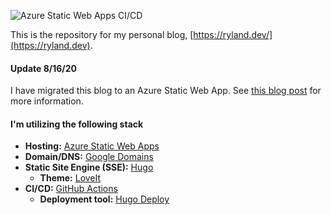![Azure Static Web Apps CI/CD](https://github.com/RylandDeGregory/Blog/workflows/Azure%20Static%20Web%20Apps%20CI/CD/badge.svg)

This is the repository for my personal blog, [https://ryland.dev/](https://ryland.dev).

#### Update 8/16/20

I have migrated this blog to an Azure Static Web App. See [this blog post](https://ryland.dev/posts/azure-static-webapp) for more information.

#### I'm utilizing the following stack

- **Hosting:** [Azure Static Web Apps](https://azure.microsoft.com/en-us/services/app-service/static/)
- **Domain/DNS:** [Google Domains](https://domains.google)
- **Static Site Engine (SSE):** [Hugo](https://gohugo.io)
  - **Theme:** [LoveIt](https://hugoloveit.com/)
- **CI/CD:** [GitHub Actions](https://github.com/features/actions)
  - **Deployment tool:** [Hugo Deploy](https://gohugo.io/hosting-and-deployment/hugo-deploy/#azure-storage)
